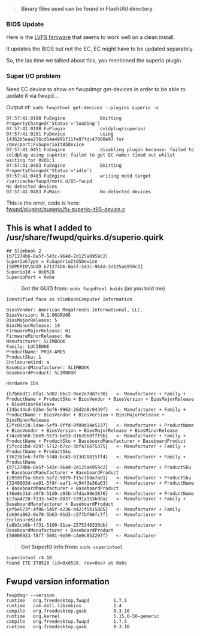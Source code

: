 > **Binary files used can be found in FlashUtil directory**

### BIOS Update
Here is the [LVFS firmware](https://fwupd.org/lvfs/firmware/13824) that seems to work well on a clean install.

It updates the BIOS but not the EC, EC might have to be updated separately.

So, the las time we talked about this, you mentioned the superio plugin.

### Super I/O problem

Need EC device to show on fwupdmgr get-devices in order to be able to update it via fwupd…

Output of:  `sudo fwupdtool get-devices --plugins superio -v`

```
07:57:41:0198 FuEngine             Emitting PropertyChanged('Status'='loading')
07:57:41:0198 FuPlugin             coldplug(superio)
07:57:41:0201 FuDevice             using 14362b5eaa256cd54e4991f11fe97fdc47800e97 for /dev/port:FuSuperioIt85Device
07:57:41:0451 FuEngine             disabling plugin because: failed to coldplug using superio: failed to get EC name: timed out whilst waiting for 0x01:1
07:57:41:0483 FuEngine             Emitting PropertyChanged('Status'='idle')
07:57:41:0483 FuEngine             writing motd target /var/cache/fwupd/motd.d/85-fwupd
No detected devices
07:57:41:0483 FuMain               No detected devices
```

This is the error, code is here:  
[fwupd/plugins/superio/fu-superio-it85-device.c](https://github.com/fwupd/fwupd/blob/5fcfe7f0fc8cb836a93713cae34f5ba64af8ee69/plugins/superio/fu-superio-it85-device.c#L59)

This is what I added to /usr/share/fwupd/quirks.d/superio.quirk
----------
```
## Slimbook 2
[b71274b6-0a5f-543c-964d-2d125a6959c2]
SuperioGType = FuSuperioIt85Device
[SUPERIO\GUID_b71274b6-0a5f-543c-964d-2d125a6959c2]
SuperioId = 0x8528
SuperioPort = 0x6e
```

> **Got thr GUID from: `sudo fwupdtool hwids` (as you told me)**
```
Identified face as slimbookComputer Information

BiosVendor: American Megatrends International, LLC.
BiosVersion: N.1.06GRU06
BiosMajorRelease: 5
BiosMinorRelease: 19
FirmwareMajorRelease: 01
FirmwareMinorRelease: 0e
Manufacturer: SLIMBOOK
Family: LUCIENNE
ProductName: PROX-AMD5
ProductSku: 1
EnclosureKind: a
BaseboardManufacturer: SLIMBOOK
BaseboardProduct: SLIMBOOK

Hardware IDs

{b7b6bd21-8fa1-5d02-bbc2-9ee2e7dd7c30}   <- Manufacturer + Family + ProductName + ProductSku + BiosVendor + BiosVersion + BiosMajorRelease + BiosMinorRelease
{34bc44cd-62be-5ef6-9962-26d2d8c9439f}   <- Manufacturer + Family + ProductName + BiosVendor + BiosVersion + BiosMajorRelease + BiosMinorRelease
{2fc09c2d-5dae-5ef9-9ffd-9f09d14e5137}   <- Manufacturer + ProductName + BiosVendor + BiosVersion + BiosMajorRelease + BiosMinorRelease
{74cd6b60-56e9-5573-be53-d163560fff9b}   <- Manufacturer + Family + ProductName + ProductSku + BaseboardManufacturer + BaseboardProduct
{5fcc81bd-d297-5712-b7cc-3bfa76675375}   <- Manufacturer + Family + ProductName + ProductSku
{7623b1e6-fdf8-5740-bc43-613d28815ff4}   <- Manufacturer + Family + ProductName
{b71274b6-0a5f-543c-964d-2d125a6959c2}   <- Manufacturer + ProductSku + BaseboardManufacturer + BaseboardProduct
{c0595f5a-06e3-5af2-9079-f15c7b0a7ad1}   <- Manufacturer + ProductSku
{3249003d-ea01-5f9f-aaf1-4c94f3e36a63}   <- Manufacturer + ProductName + BaseboardManufacturer + BaseboardProduct
{46e8e31d-a9f8-51d9-a93b-bfdaa99e3876}   <- Manufacturer + ProductName
{c7aa4728-f133-542e-8037-5391a1536dda}   <- Manufacturer + Family + BaseboardManufacturer + BaseboardProduct
{ef6e573f-4f06-545f-a236-b421f5b15805}   <- Manufacturer + Family
{eb94a862-0e78-5b63-91d3-c577bf66fc7f}   <- Manufacturer + EnclosureKind
{a8b3cb8b-ff31-5100-91ce-2575340330db}   <- Manufacturer + BaseboardManufacturer + BaseboardProduct
{50006923-f8ff-5601-9e59-c4e0c852297f}   <- Manufacturer
```
> **Got SuperIO info from: `sudo superiotool`**
```
superiotool r4.18
Found ITE IT8528 (id=0x8528, rev=0xa) at 0x6e
```

Fwupd version information
--------------
```shell
fwupdmgr --version
runtime   org.freedesktop.fwupd         1.7.5
runtime   com.dell.libsmbios            2.4
compile   org.freedesktop.gusb          0.3.10
runtime   org.kernel                    5.15.0-50-generic
compile   org.freedesktop.fwupd         1.7.5
runtime   org.freedesktop.gusb          0.3.10
```
